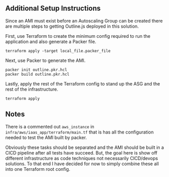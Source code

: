 ## Additional Setup Instructions
Since an AMI must exist before an Autoscaling Group can be created there are multiple steps to getting Outline.js deployed in this solution.

First, use Terraform to create the minimum config required to run the application and also generate a Packer file.

```
terraform apply -target local_file.packer_file
```

Next, use Packer to generate the AMI.

```
packer init outline.pkr.hcl
packer build outline.pkr.hcl
```

Lastly, apply the rest of the Terraform config to stand up the ASG and the rest of the infrastructure.

```
terraform apply
```

## Notes
There is a commented out `aws_instance` in `infra/aws/iaas_app/terraform/main.tf` that is has all the configuration needed to test the AMI built by packer.

Obviously these tasks should be separated and the AMI should be built in a CICD pipeline after all tests have succeed. But, the goal here is show off different infrastructure as code techniques not necessarily CICD/devops solutions. To that end I have decided for now to simply combine these all into one Terraform root config.
